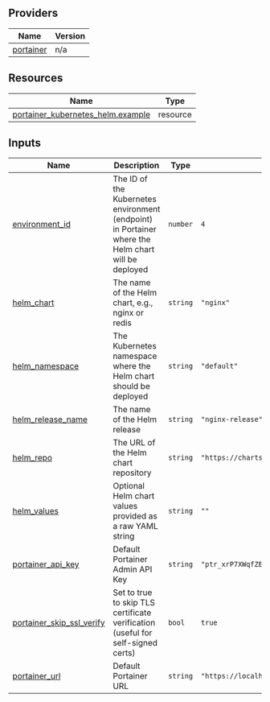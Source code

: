 <!-- BEGIN_TF_DOCS -->


## Providers

| Name | Version |
|------|---------|
| <a name="provider_portainer"></a> [portainer](#provider\_portainer) | n/a |

## Resources

| Name | Type |
|------|------|
| [portainer_kubernetes_helm.example](https://registry.terraform.io/providers/portainer/portainer/latest/docs/resources/kubernetes_helm) | resource |

## Inputs

| Name | Description | Type | Default | Required |
|------|-------------|------|---------|:--------:|
| <a name="input_environment_id"></a> [environment\_id](#input\_environment\_id) | The ID of the Kubernetes environment (endpoint) in Portainer where the Helm chart will be deployed | `number` | `4` | no |
| <a name="input_helm_chart"></a> [helm\_chart](#input\_helm\_chart) | The name of the Helm chart, e.g., nginx or redis | `string` | `"nginx"` | no |
| <a name="input_helm_namespace"></a> [helm\_namespace](#input\_helm\_namespace) | The Kubernetes namespace where the Helm chart should be deployed | `string` | `"default"` | no |
| <a name="input_helm_release_name"></a> [helm\_release\_name](#input\_helm\_release\_name) | The name of the Helm release | `string` | `"nginx-release"` | no |
| <a name="input_helm_repo"></a> [helm\_repo](#input\_helm\_repo) | The URL of the Helm chart repository | `string` | `"https://charts.bitnami.com/bitnami"` | no |
| <a name="input_helm_values"></a> [helm\_values](#input\_helm\_values) | Optional Helm chart values provided as a raw YAML string | `string` | `""` | no |
| <a name="input_portainer_api_key"></a> [portainer\_api\_key](#input\_portainer\_api\_key) | Default Portainer Admin API Key | `string` | `"ptr_xrP7XWqfZEOoaCJRu5c8qKaWuDtVc2Zb07Q5g22YpS8="` | no |
| <a name="input_portainer_skip_ssl_verify"></a> [portainer\_skip\_ssl\_verify](#input\_portainer\_skip\_ssl\_verify) | Set to true to skip TLS certificate verification (useful for self-signed certs) | `bool` | `true` | no |
| <a name="input_portainer_url"></a> [portainer\_url](#input\_portainer\_url) | Default Portainer URL | `string` | `"https://localhost:9443"` | no |
<!-- END_TF_DOCS -->